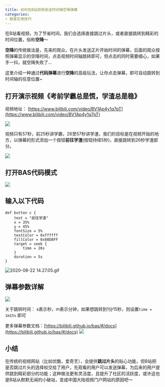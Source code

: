 ```yaml
---
title: 如何在B站视频发送时间轴空降弹幕
categories:
- 极客实用技巧
---
```




在B站看视频，为了节省时间，我们会选择直接跳过片头，或者直接跳转到精彩的时间位置，俗称**空降**～

**空降**的传统做法是，先来的观众，在片头发送正片开始时间的弹幕，后面的观众按照弹幕显示的空降时间，点击视频时间轴跳转即可，但点击的同时需要细心，如果手一抖，就空降失败了...

这里介绍一种通过**代码弹幕**进行**空降**的高级玩法，让你点击弹幕，即可自动跳转到时间轴的任意位置~


## 打开演示视频《考前学霸总是慌，学渣总是稳》

视频地址： [https://www.bilibili.com/video/BV1Ap4y1q7pT](https://www.bilibili.com/video/BV1Ap4y1q7pT)

![](https://cdn.fangyuanxiaozhan.com/assets/1694248912552db61wFda.png)

视频只有57秒，前25秒讲学霸，26至57秒讲学渣，我们的目标是在视频开始的地方，以弹幕的形式添加一个按钮**前往学渣**(按钮持续5秒)，直接跳转到26秒学渣部分。

![](https://cdn.fangyuanxiaozhan.com/assets/1694248927221x3dbijC4.gif)


## 打开BAS代码模式

![](https://cdn.fangyuanxiaozhan.com/assets/1694248935506XeF0rx5z.gif)


## 输入以下代码

```
def button c {
    text = "前往学渣"
    x = 35%
    y = 45%
    fontSize = 5%
    textColor = 0xffffff
    fillColor = 0x80D8FF
    target = seek {
        time = 26s
    }
    duration = 5s
}
```

![2020-08-22 14.27.05.gif](https://cdn.fangyuanxiaozhan.com/assets/1694248949704jGfnPepH.gif)

## 弹幕参数详解

![](https://cdn.fangyuanxiaozhan.com/assets/1694248951582wCm8427X.png)

关于跳转时间： s表示秒，m表示分钟，如果想跳转到1分15秒，则设置`time = 1m15s` 即可

更多弹幕参数文档：[https://bilibili.github.io/bas/#/docs](https://bilibili.github.io/bas/#/docs)
![](https://cdn.fangyuanxiaozhan.com/assets/1694248953172Mt0PYbwH.png)

## 小结

在传统的视频网站（比如优酷，爱奇艺），会提供**跳过片头**的贴心功能，但B站把是否跳过片头的选择权交给了用户，先观看的用户可以发送弹幕，为后来的用户提供跳到精彩部分的功能；这种做法更有灵活度，且提升了社区的活跃度，或许这也是B站从默默无闻的小破站，变成中国大陆视频门户网站的原因吧～